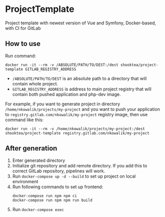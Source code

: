 # ProjectTemplate
Project template with newest version of Vue and Symfony, Docker-based, with CI for GitLab

## How to use

Run command:
```shell script
docker run -it --rm -v /ABSOLUTE/PATH/TO/DEST:/dest shooktea/project-template GITLAB_REGISTRY_ADDRESS
```

* `/ABSOLUTE/PATH/TO/DEST` is an absolute path to a directory that will contain whole project.
* `GITLAB_REGISTRY_ADDRESS` is address to main project registry that will contain both pushed application and php-dev image.

For example, if you want to generate project in directory `/home/nkowalik/projects/my-project` and you want to push
your application to `registry.gitlab.com/nkowalik/my-project` registry image, then use command like this:

```shell script
docker run -it --rm -v /home/nkowalik/projects/my-project:/dest shooktea/project-template registry.gitlab.com/nkowalik/my-project
```

## After generation

1. Enter generated directory
1. Initialize git repository and add remote directory. If you add this to correct GitLab repository, pipelines will work.
1. Run `docker-compose up -d --build` to set up project on local environment
1. Run following commands to set up frontend:
    ```shell script
    docker-compose run npm npm ci
    docker-compose run npm npm run build
    ```
1. Run `docker-compose exec `
